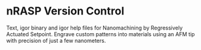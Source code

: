 # nRASP Version Control

Text, igor binary and igor help files for Nanomachining by Regressively Actuated Setpoint. Engrave custom patterns into materials using an AFM tip with precision of just a few nanometers.
